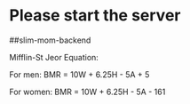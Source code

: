 # Please start the server

##slim-mom-backend

Mifflin-St Jeor Equation:

For men:
BMR = 10W + 6.25H - 5A + 5

For women:
BMR = 10W + 6.25H - 5A - 161
